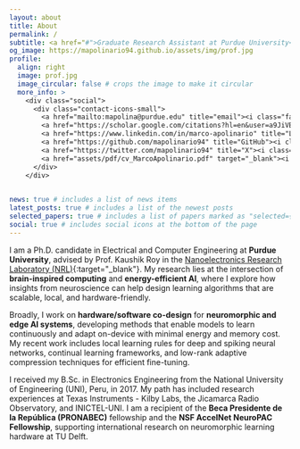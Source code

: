 ```yaml
---
layout: about
title: About
permalink: /
subtitle: <a href="#">Graduate Research Assistant at Purdue University</a>. B.Sc. in Electronics Engineering
og_image: https://mapolinario94.github.io/assets/img/prof.jpg
profile:
  align: right
  image: prof.jpg
  image_circular: false # crops the image to make it circular
  more_info: >
    <div class="social">
      <div class="contact-icons-small">
        <a href="mailto:mapolina@purdue.edu" title="email"><i class="fa-solid fa-envelope"></i></a>
        <a href="https://scholar.google.com/citations?hl=en&user=a9JiVBQAAAAJ" title="Google Scholar"><i class="ai ai-google-scholar"></i></a>
        <a href="https://www.linkedin.com/in/marco-apolinario" title="LinkedIn"><i class="fa-brands fa-linkedin"></i></a>
        <a href="https://github.com/mapolinario94" title="GitHub"><i class="fa-brands fa-github"></i></a>
        <a href="https://twitter.com/mapolinario94" title="X"><i class="fa-brands fa-x-twitter"></i></a>
        <a href="assets/pdf/cv_MarcoApolinario.pdf" target="_blank"><i class="fas fa-file-alt"></i></a>
      </div>
    </div>
    

news: true # includes a list of news items
latest_posts: true # includes a list of the newest posts
selected_papers: true # includes a list of papers marked as "selected={true}"
social: true # includes social icons at the bottom of the page
---
```


I am a Ph.D. candidate in Electrical and Computer Engineering at **Purdue University**, advised by Prof. Kaushik Roy in the [Nanoelectronics Research Laboratory (NRL)](https://engineering.purdue.edu/NRL){:target="_blank"}. My research lies at the intersection of **brain-inspired computing** and **energy-efficient AI**, where I explore how insights from neuroscience can help design learning algorithms that are scalable, local, and hardware-friendly.

Broadly, I work on **hardware/software co-design** for **neuromorphic and edge AI systems**, developing methods that enable models to learn continuously and adapt on-device with minimal energy and memory cost. My recent work includes local learning rules for deep and spiking neural networks, continual learning frameworks, and low-rank adaptive compression techniques for efficient fine-tuning.

I received my B.Sc. in Electronics Engineering from the National University of Engineering (UNI), Peru, in 2017. My path has included research experiences at Texas Instruments - Kilby Labs, the Jicamarca Radio Observatory, and INICTEL-UNI. I am a recipient of the **Beca Presidente de la República (PRONABEC)** fellowship and the **NSF AccelNet NeuroPAC Fellowship**, supporting international research on neuromorphic learning hardware at TU Delft.

